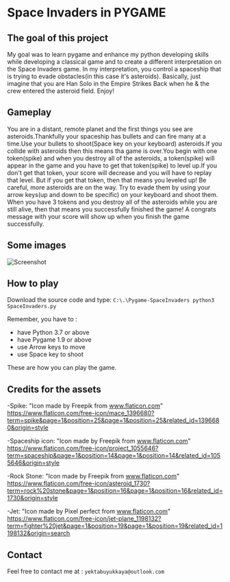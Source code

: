 # Space Invaders in PYGAME
## The goal of this project
My goal was to learn pygame and enhance my python developing skills while developing a classical game and to create a different interpretation on the Space Invaders game. In my interpretation, you control a spaceship that is trying to evade obstacles(in this case it's asteroids). Basically, just imagine that you are Han Solo in the Empire Strikes Back when he & the crew entered the asteroid field. Enjoy! 

## Gameplay
You are in a distant, remote planet and the first things you see are asteroids.Thankfully your spaceship has bullets and can fire many at a time.Use your bullets to shoot(Space key on your keyboard) asteroids.If you collide with asteroids then this means tha game is over.You begin with one token(spike) and when you destroy all of the asteroids, a token(spike) will appear in the game and you have to get that token(spike) to level up.If you don't get that token, your score will decrease and you will have to replay that level. But if you get that token, then that means you leveled up! Be careful, more asteroids are on the way. Try to evade them by using your arrow keys(up and down to be specific) on your keyboard and shoot them. When you have 3 tokens and you destroy all of the asteroids while you are still alive, then that means you successfully finished the game! A congrats message with your score will show up when you finish the game successfully.


## Some images
![Screenshot](C:\Users\yekta\OneDrive\Masaüstü\congrats.png)

## How to play
Download the source code and type:
```C:\.\Pygame-SpaceInvaders python3 SpaceInvaders.py```

Remember, you have to : 
- have Python 3.7 or above
- have Pygame 1.9 or above
- use Arrow keys to move
- use Space key to shoot

These are how you can play the game.

## Credits for the assets
-Spike: "Icon made by Freepik from www.flaticon.com"
https://www.flaticon.com/free-icon/mace_1396680?term=spike&page=1&position=25&page=1&position=25&related_id=1396680&origin=style

-Spaceship icon: "Icon made by Freepik from www.flaticon.com"
https://www.flaticon.com/free-icon/project_1055646?term=spaceship&page=1&position=14&page=1&position=14&related_id=1055646&origin=style

-Rock Stone: "Icon made by Freepik from www.flaticon.com"
https://www.flaticon.com/free-icon/asteroid_1730?term=rock%20stone&page=1&position=16&page=1&position=16&related_id=1730&origin=style

-Jet: "Icon made by Pixel perfect from www.flaticon.com"
https://www.flaticon.com/free-icon/jet-plane_1198132?term=fighter%20jet&page=1&position=19&page=1&position=19&related_id=1198132&origin=search

## Contact
Feel free to contact me at : `yektabuyukkaya@outlook.com`
